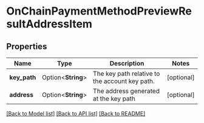 # OnChainPaymentMethodPreviewResultAddressItem

## Properties

Name | Type | Description | Notes
------------ | ------------- | ------------- | -------------
**key_path** | Option<**String**> | The key path relative to the account key path. | [optional]
**address** | Option<**String**> | The address generated at the key path | [optional]

[[Back to Model list]](../README.md#documentation-for-models) [[Back to API list]](../README.md#documentation-for-api-endpoints) [[Back to README]](../README.md)


